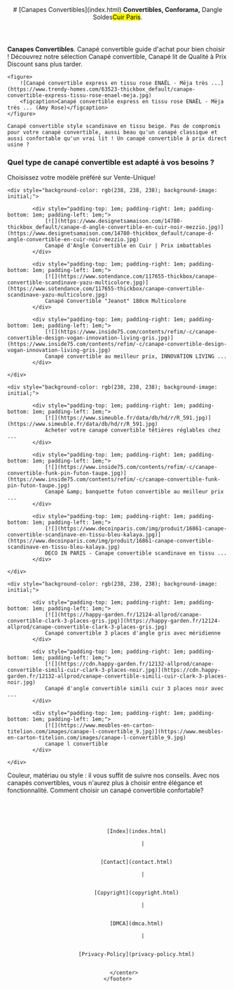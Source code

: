 
<center><ins class="adsbygoogle"></ins></center>
    <header>
        # [Canapes Convertibles](index.html)
        <b>Convertibles, Conforama,</b> Dangle Soldes<mark>Cuir Paris</mark>.
    </header>
    <main>
	<ins class="adsbygoogle"></ins>
        
**Canapes Convertibles**. Canapé convertible guide d'achat pour bien choisir ! Découvrez notre sélection Canapé convertible, Canapé lit de Qualité à Prix Discount sans plus tarder.

&#10;	
	
	<figure>
		![Canapé convertible express en tissu rose ENAËL - Mëja très ...](https://www.trendy-homes.com/63523-thickbox_default/canape-convertible-express-tissu-rose-enael-meja.jpg)
		<figcaption>Canapé convertible express en tissu rose ENAËL - Mëja très ... (Amy Rose)</figcaption>
	</figure>
	
	Canapé convertible style scandinave en tissu beige. Pas de compromis pour votre canapé convertible, aussi beau qu'un canapé classique et aussi confortable qu'un vrai lit ! Un canapé convertible à prix direct usine ?


### Quel type de canapé convertible est adapté à vos besoins ?
Choisissez votre modèle préféré sur Vente-Unique!




	<div style="background-color: rgb(238, 238, 238); background-image: initial;">
	    
		    <div style="padding-top: 1em; padding-right: 1em; padding-bottom: 1em; padding-left: 1em;">
		        [![](https://www.designetsamaison.com/14780-thickbox_default/canape-d-angle-convertible-en-cuir-noir-mezzio.jpg)](https://www.designetsamaison.com/14780-thickbox_default/canape-d-angle-convertible-en-cuir-noir-mezzio.jpg)
		        Canapé d'Angle Convertible en Cuir | Prix imbattables
		    </div>
	    
		    <div style="padding-top: 1em; padding-right: 1em; padding-bottom: 1em; padding-left: 1em;">
		        [![](https://www.sotendance.com/117655-thickbox/canape-convertible-scandinave-yazu-multicolore.jpg)](https://www.sotendance.com/117655-thickbox/canape-convertible-scandinave-yazu-multicolore.jpg)
		        Canapé Convertible "Jeanot" 180cm Multicolore
		    </div>
	    
		    <div style="padding-top: 1em; padding-right: 1em; padding-bottom: 1em; padding-left: 1em;">
		        [![](https://www.inside75.com/contents/refim/-c/canape-convertible-design-vogan-innovation-living-gris.jpg)](https://www.inside75.com/contents/refim/-c/canape-convertible-design-vogan-innovation-living-gris.jpg)
		        Canapé convertible au meilleur prix, INNOVATION LIVING ...
		    </div>
	    
	</div>

	<div style="background-color: rgb(238, 238, 238); background-image: initial;">
	    
		    <div style="padding-top: 1em; padding-right: 1em; padding-bottom: 1em; padding-left: 1em;">
		        [![](https://www.simeuble.fr/data/db/hd/r/R_591.jpg)](https://www.simeuble.fr/data/db/hd/r/R_591.jpg)
		        Acheter votre canapé convertible têtières réglables chez ...
		    </div>
	    
		    <div style="padding-top: 1em; padding-right: 1em; padding-bottom: 1em; padding-left: 1em;">
		        [![](https://www.inside75.com/contents/refim/-c/canape-convertible-funk-pin-futon-taupe.jpg)](https://www.inside75.com/contents/refim/-c/canape-convertible-funk-pin-futon-taupe.jpg)
		        Canapé &amp; banquette futon convertible au meilleur prix ...
		    </div>
	    
		    <div style="padding-top: 1em; padding-right: 1em; padding-bottom: 1em; padding-left: 1em;">
		        [![](https://www.decoinparis.com/img/produit/16861-canape-convertible-scandinave-en-tissu-bleu-kalaya.jpg)](https://www.decoinparis.com/img/produit/16861-canape-convertible-scandinave-en-tissu-bleu-kalaya.jpg)
		        DECO IN PARIS - Canape convertible scandinave en tissu ...
		    </div>
	    
	</div>

	<div style="background-color: rgb(238, 238, 238); background-image: initial;">
	    
		    <div style="padding-top: 1em; padding-right: 1em; padding-bottom: 1em; padding-left: 1em;">
		        [![](https://happy-garden.fr/12124-allprod/canape-convertible-clark-3-places-gris.jpg)](https://happy-garden.fr/12124-allprod/canape-convertible-clark-3-places-gris.jpg)
		        Canapé convertible 3 places d'angle gris avec méridienne
		    </div>
	    
		    <div style="padding-top: 1em; padding-right: 1em; padding-bottom: 1em; padding-left: 1em;">
		        [![](https://cdn.happy-garden.fr/12132-allprod/canape-convertible-simili-cuir-clark-3-places-noir.jpg)](https://cdn.happy-garden.fr/12132-allprod/canape-convertible-simili-cuir-clark-3-places-noir.jpg)
		        Canapé d'angle convertible simili cuir 3 places noir avec ...
		    </div>
	    
		    <div style="padding-top: 1em; padding-right: 1em; padding-bottom: 1em; padding-left: 1em;">
		        [![](https://www.meubles-en-carton-titelion.com/images/canape-l-convertible_9.jpg)](https://www.meubles-en-carton-titelion.com/images/canape-l-convertible_9.jpg)
		        canape l convertible
		    </div>
	    
	</div>

Couleur, matériau ou style : il vous suffit de suivre nos conseils. Avec nos canapés convertibles, vous n'aurez plus à choisir entre élégance et fonctionnalité. Comment choisir un canapé convertible confortable?
    </main>
    <footer style="padding-top: 50px;">
        <center>
            
                [Index](index.html)
                
                    |
                
            
                [Contact](contact.html)
                
                    |
                
            
                [Copyright](copyright.html)
                
                    |
                
            
                [DMCA](dmca.html)
                
                    |
                
            
                [Privacy-Policy](privacy-policy.html)
                
            
        </center>
    </footer>


